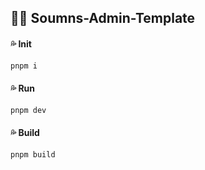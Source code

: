 ## :blue_heart::blue_heart:  Soumns-Admin-Template

#### :sweat_drops: Init

```bash
pnpm i
```

#### :sweat_drops:  Run

```bash
pnpm dev
```

#### :sweat_drops:  Build

```bash
pnpm build
```
